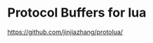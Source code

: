Protocol Buffers for lua
===================================================

https://github.com/jinjiazhang/protolua/